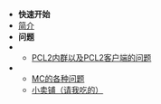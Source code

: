 - **快速开始**
- [简介](README.md)
- **问题**
- - [PCL2内群以及PCL2客户端的问题](Docs/pcl2help.md)
- - [MC的各种问题](Docs/questionofmc.md)
  - [小卖铺（请我吃的）](https://afdian.net/@KingOsuperSuper)
